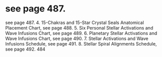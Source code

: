 # see page 487.

see page 487.
4.  15-Chakras and 15-Star Crystal Seals Anatomical Placement Chart, see
page 488.
5.  Six Personal Stellar Activations and Wave Infusions Chart, see page 489.
6.  Planetary Stellar Activations and Wave Infusions Chart, see page 490.
7.  Stellar Activations and Wave Infusions Schedule, see page 491.
8.  Stellar Spiral Alignments Schedule, see page 492.
484